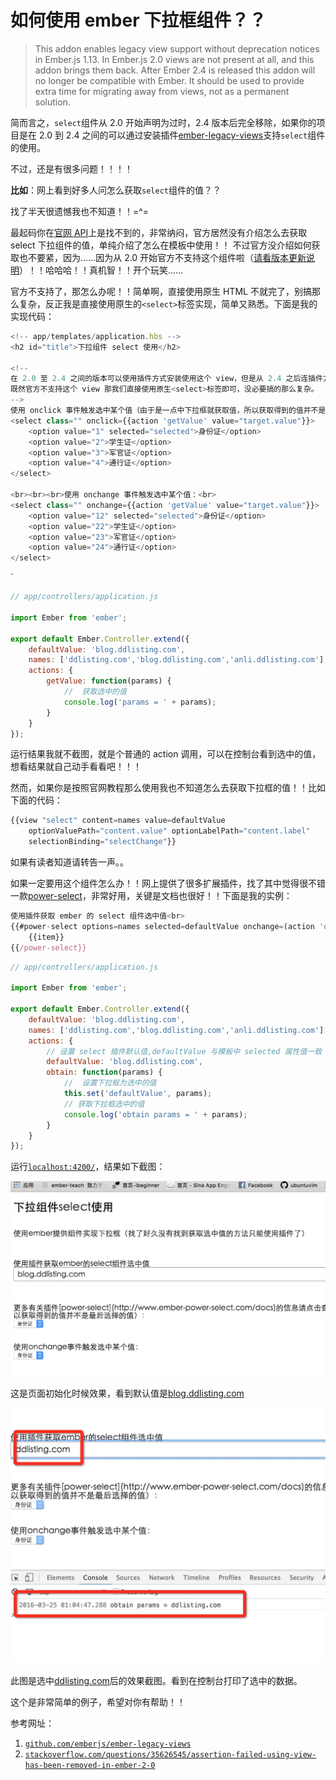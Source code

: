 # 如何使用 ember 下拉框组件？？

> This addon enables legacy view support without deprecation notices in Ember.js 1.13\. In Ember.js 2.0 views are not present at all, and this addon brings them back. After Ember 2.4 is released this addon will no longer be compatible with Ember. It should be used to provide extra time for migrating away from views, not as a permanent solution.

简而言之，`select`组件从 2.0 开始声明为过时，2.4 版本后完全移除，如果你的项目是在 2.0 到 2.4 之间的可以通过安装插件[ember-legacy-views](https://github.com/emberjs/ember-legacy-views)支持`select`组件的使用。

不过，还是有很多问题！！！！

**比如**：网上看到好多人问怎么获取`select`组件的值？？

找了半天很遗憾我也不知道！！=^=

最起码你在[官网 API](http://emberjs.com/api/classes/Ember.Select.html)上是找不到的，非常纳闷，官方居然没有介绍怎么去获取 select 下拉组件的值，单纯介绍了怎么在模板中使用！！ 不过官方没介绍如何获取也不要紧，因为……因为从 2.0 开始官方不支持这个组件啦（[请看版本更新说明](http://emberjs.com/deprecations/v1.x/#toc_ember-view)）！！哈哈哈！！真机智！！开个玩笑……

官方不支持了，那怎么办呢！！简单啊，直接使用原生 HTML 不就完了，别搞那么复杂，反正我是直接使用原生的`<select>`标签实现，简单又熟悉。下面是我的实现代码：

```js
<!-- app/templates/application.hbs -->  
<h2 id="title">下拉组件 select 使用</h2>

<!--  
在 2.0 至 2.4 之间的版本可以使用插件方式安装使用这个 view，但是从 2.4 之后连插件方式也不支持了。
既然官方不支持这个 view 那我们直接使用原生<select>标签即可，没必要搞的那么复杂。
-->
使用 onclick 事件触发选中某个值（由于是一点中下拉框就获取值，所以获取得到的值并不是最后选择的值）：<br>
<select class="" onclick={{action 'getValue' value="target.value"}}>  
    <option value="1" selected="selected">身份证</option>
    <option value="2">学生证</option>
    <option value="3">军官证</option>
    <option value="4">通行证</option>
</select>

<br><br><br>使用 onchange 事件触发选中某个值：<br>  
<select class="" onchange={{action 'getValue' value="target.value"}}>  
    <option value="12" selected="selected">身份证</option>
    <option value="22">学生证</option>
    <option value="23">军官证</option>
    <option value="24">通行证</option>
</select> 
```

`

```js
// app/controllers/application.js

import Ember from 'ember';

export default Ember.Controller.extend({  
    defaultValue: 'blog.ddlisting.com',
    names: ['ddlisting.com','blog.ddlisting.com','anli.ddlisting.com'],
    actions: {
        getValue: function(params) {
            //  获取选中的值
            console.log('params = ' + params);
        }
    }
}); 
```

运行结果我就不截图，就是个普通的 action 调用，可以在控制台看到选中的值，想看结果就自己动手看看吧！！！

然而，如果你是按照官网教程那么使用我也不知道怎么去获取下拉框的值！！比如下面的代码：

```js
{{view "select" content=names value=defaultValue
    optionValuePath="content.value" optionLabelPath="content.label"
    selectionBinding="selectChange"}} 
```

如果有读者知道请转告一声。。

如果一定要用这个组件怎么办！！网上提供了很多扩展插件，找了其中觉得很不错一款[power-select](http://www.ember-power-select.com/docs)，非常好用，关键是文档也很好！！下面是我的实例：

```js
使用插件获取 ember 的 select 组件选中值<br>
{{#power-select options=names selected=defaultValue onchange=(action 'obtain') as |item|}}
    {{item}}
{{/power-select}} 
```

```js
// app/controllers/application.js

import Ember from 'ember';

export default Ember.Controller.extend({  
    defaultValue: 'blog.ddlisting.com',
    names: ['ddlisting.com','blog.ddlisting.com','anli.ddlisting.com'],
    actions: {
        // 设置 select 插件默认值,defaultValue 与模板中 selected 属性值一致
        defaultValue: 'blog.ddlisting.com',
        obtain: function(params) {
            //  设置下拉框为选中的值
            this.set('defaultValue', params);
            // 获取下拉框选中的值
            console.log('obtain params = ' + params);
        }
    }
}); 
```

运行[`localhost:4200/`](http://localhost:4200/)，结果如下截图：

![运行结果 1](img/55be5bd787ce2f1abc0a7ff21c014bee.jpg)

这是页面初始化时候效果，看到默认值是[blog.ddlisting.com](http://blog.ddlisting.com)

![运行结果 2](img/ea61e8350ab407f12632de980cb4a935.jpg)

此图是选中[ddlisting.com](http://www.ddlisting.com)后的效果截图。看到在控制台打印了选中的数据。

这个是非常简单的例子，希望对你有帮助！！

参考网址：

1.  [`github.com/emberjs/ember-legacy-views`](https://github.com/emberjs/ember-legacy-views)
2.  [`stackoverflow.com/questions/35626545/assertion-failed-using-view-has-been-removed-in-ember-2-0`](http://stackoverflow.com/questions/35626545/assertion-failed-using-view-has-been-removed-in-ember-2-0)